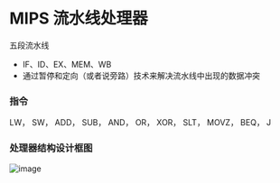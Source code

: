 # MIPS 流水线处理器
五段流水线
* IF、ID、EX、MEM、WB
* 通过暂停和定向（或者说旁路）技术来解决流水线中出现的数据冲突
### 指令
LW， SW， ADD， SUB， AND， OR， XOR， SLT， MOVZ， BEQ， J
### 处理器结构设计框图

![image](https://github.com/user-attachments/assets/aaf448f3-883a-4972-aaa8-60425bfba972)
